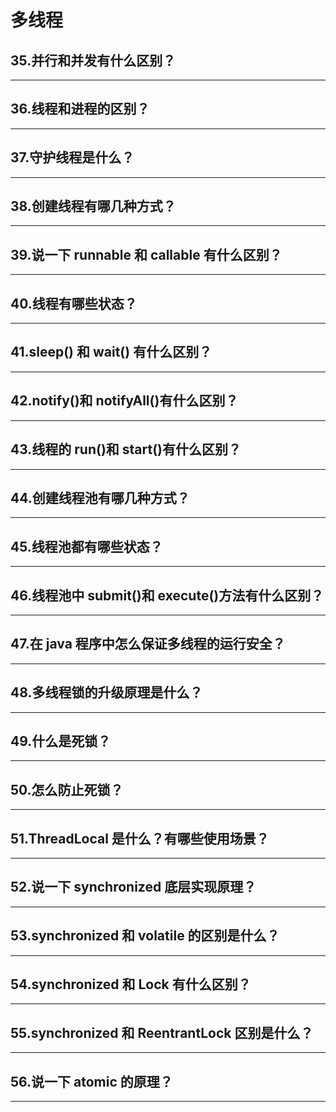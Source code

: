 # 多线程
## 35.并行和并发有什么区别？
---
## 36.线程和进程的区别？
---
## 37.守护线程是什么？
---
## 38.创建线程有哪几种方式？
---
## 39.说一下 runnable 和 callable 有什么区别？
---
## 40.线程有哪些状态？
---
## 41.sleep() 和 wait() 有什么区别？
---
## 42.notify()和 notifyAll()有什么区别？
---
## 43.线程的 run()和 start()有什么区别？
---
## 44.创建线程池有哪几种方式？
---
## 45.线程池都有哪些状态？
---
## 46.线程池中 submit()和 execute()方法有什么区别？
---
## 47.在 java 程序中怎么保证多线程的运行安全？
---
## 48.多线程锁的升级原理是什么？
---
## 49.什么是死锁？
---
## 50.怎么防止死锁？
---
## 51.ThreadLocal 是什么？有哪些使用场景？
---
## 52.说一下 synchronized 底层实现原理？
---
## 53.synchronized 和 volatile 的区别是什么？
---
## 54.synchronized 和 Lock 有什么区别？
---
## 55.synchronized 和 ReentrantLock 区别是什么？
---
## 56.说一下 atomic 的原理？
---